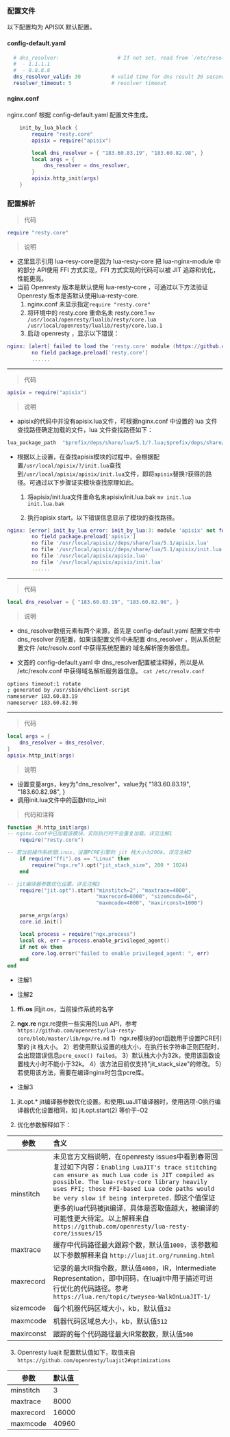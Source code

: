 ### 配置文件
以下配置均为 APISIX 默认配置。
#### config-default.yaml
```yaml
  # dns_resolver:                   # If not set, read from `/etc/resolv.conf`
  #  - 1.1.1.1
  #  - 8.8.8.8
  dns_resolver_valid: 30          # valid time for dns result 30 seconds
  resolver_timeout: 5             # resolver timeout
```

#### nginx.conf
nginx.conf 根据 config-default.yaml 配置文件生成。
```lua
    init_by_lua_block {
        require "resty.core"
        apisix = require("apisix") 

        local dns_resolver = { "183.60.83.19", "183.60.82.98", } 
        local args = {
            dns_resolver = dns_resolver,
        }
        apisix.http_init(args)
    }
```

### 配置解析
> 代码
```lua
require "resty.core"
```
> 说明
+  这里显示引用 lua-resy-core是因为 lua-resty-core 把 lua-nginx-module 中的部分 API使用 FFI 方式实现，FFI 方式实现的代码可以被 JIT 追踪和优化，性能更高。
+ 当前 Openresty 版本是默认使用 lua-resty-core ，可通过以下方法验证 Openresty 版本是否默认使用lua-resty-core.
   1. nginx.conf 未显示指定`require "resty.core"`
   2. 将环境中的 resty.core 重命名未 resty.core.1
     `mv /usr/local/openresty/lualib/resty/core.lua /usr/local/openresty/lualib/resty/core.lua.1`
     3. 启动 openresty ，显示以下错误： 
```lua
nginx: [alert] failed to load the 'resty.core' module (https://github.com/openresty/lua-resty-core); ensure you are using an OpenResty release from https://openresty.org/en/download.html (reason: module 'resty.core' not found:
        no field package.preload['resty.core']
        ......
```
- - -
> 代码
```lua
apisix = require("apisix") 
```
> 说明
+ apisix的代码中并没有apisix.lua文件，可根据nginx.conf 中设置的 lua 文件查找路径确定加载的文件，lua 文件查找路径如下：
```lua
lua_package_path  "$prefix/deps/share/lua/5.1/?.lua;$prefix/deps/share/lua/5.1/?/init.lua;/usr/local/apisix/?.lua;/usr/local/apisix/?/init.lua;;/usr/local/apisix/?.lua;./?.lua;/usr/local/openresty/luajit/share/luajit-2.1.0-beta3/?.lua;/usr/local/share/lua/5.1/?.lua;/usr/local/share/lua/5.1/?/init.lua;/usr/local/openresty/luajit/share/lua/5.1/?.lua;/usr/local/openresty/luajit/share/lua/5.1/?/init.lua;";
```
+ 根据以上设置，在查找apisix模块的过程中，会根据配置`/usr/local/apisix/?/init.lua`查找到`/usr/local/apisix/apisix/init.lua`文件，即将`apisix`替换`?`获得的路径。可通过以下步骤证实模块查找原理如此。
   1. 将apisix/init.lua文件重命名未apisix/init.lua.bak
`mv init.lua init.lua.bak`

   2. 执行apisix start，以下错误信息显示了模块的查找路径。
```lua
nginx: [error] init_by_lua error: init_by_lua:3: module 'apisix' not found:
        no field package.preload['apisix']
        no file '/usr/local/apisix//deps/share/lua/5.1/apisix.lua'
        no file '/usr/local/apisix//deps/share/lua/5.1/apisix/init.lua'
        no file '/usr/local/apisix/apisix.lua'
        no file '/usr/local/apisix/apisix/init.lua'
        ......
```
- - -
> 代码
```lua
local dns_resolver = { "183.60.83.19", "183.60.82.98", } 
```
> 说明
+ dns_resolver数组元素有两个来源，首先是 config-default.yaml 配置文件中 dns_resolver 的配置，如果该配置文件中未配置 dns_resolver ，则从系统配置文件 /etc/resolv.conf 中获得系统配置的 域名解析服务器信息。

+ 文首的 config-default.yaml 中 dns_resolver配置被注释掉，所以是从 /etc/resolv.conf 中获得域名解析服务器信息。
`cat /etc/resolv.conf`
```bash 
options timeout:1 rotate
; generated by /usr/sbin/dhclient-script
nameserver 183.60.83.19
nameserver 183.60.82.98
```
- - -
> 代码
```lua
local args = {
    dns_resolver = dns_resolver,
}
apisix.http_init(args)
```
> 说明
+ 设置变量args，key为"dns_resolver"，value为{ "183.60.83.19", "183.60.82.98", } 
+ 调用init.lua文件中的函数http_init
> 代码和注释
```lua
function _M.http_init(args)
-- nginx.conf中已加载该模块，实际执行时不会重复加载。详见注解1
    require("resty.core")

-- 若当前操作系统是Linux，设置PCRE引擎的 jit 栈大小为200k。详见注解2
    if require("ffi").os == "Linux" then
        require("ngx.re").opt("jit_stack_size", 200 * 1024)
    end

-- jit编译器参数优化设置。详见注解3
    require("jit.opt").start("minstitch=2", "maxtrace=4000",
                             "maxrecord=8000", "sizemcode=64",
                             "maxmcode=4000", "maxirconst=1000")

    parse_args(args)
    core.id.init()

    local process = require("ngx.process")
    local ok, err = process.enable_privileged_agent()
    if not ok then
        core.log.error("failed to enable privileged_agent: ", err)
    end
end
```
+ 注解1

+ 注解2
1. **ffi.os** 同jit.os，当前操作系统的名字

2. **ngx.re** ngx.re提供一些实用的Lua API，参考`https://github.com/openresty/lua-resty-core/blob/master/lib/ngx/re.md`
1）ngx.re模块的opt函数用于设置PCRE引擎的 jit 栈大小。
2）若使用默认设置的栈大小，在执行长字符串正则匹配时，会出现错误信息`pcre_exec() failed`。
3）默认栈大小为32k，使用该函数设置栈大小时不能小于32k。
4）该方法目前仅支持"jit_stack_size"的修改。
5）若使用该方法，需要在编译nginx时包含pcre库。

+ 注解3
1. jit.opt.* jit编译器参数优化设置。和使用LuaJIT编译器时，使用选项-O执行编译器优化设置相同，如 jit.opt.start(2) 等价于-O2 

2. 优化参数解释如下：

参数|含义
---|:--
minstitch|未见官方文档说明，在openresty issues中看到春哥回复过如下内容：`Enabling LuaJIT's trace stitching can ensure as much Lua code is JIT compiled as possible. The lua-resty-core library heavily uses FFI; those FFI-based Lua code paths would be very slow if being interpreted.` 即这个值保证更多的lua代码被jit编译，具体是否取值越大，被编译的可能性更大待定。以上解释来自 `https://github.com/openresty/lua-resty-core/issues/15`
maxtrace|缓存中代码路径最大跟踪个数，默认值`1000`，该参数和以下参数解释来自 `http://luajit.org/running.html`
maxrecord|记录的最大IR指令数，默认值`4000`，IR，Intermediate Representation，即中间码，在luajit中用于描述可进行优化的代码路径。参考 `https://lua.ren/topic/tweyseo-WalkOnLuaJIT-1/`
sizemcode|每个机器代码区域大小，kb，默认值`32`
maxmcode|机器代码区域总大小，kb，默认值`512`
maxirconst|跟踪的每个代码路径最大IR常数数，默认值`500`

3. Openresty luajit 配置默认值如下，取值来自 `https://github.com/openresty/luajit2#optimizations` 

参数|默认值
---|:---
minstitch|3
maxtrace|8000
maxrecord|16000
maxmcode|40960




